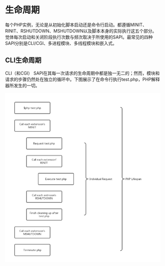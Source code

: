 # 生命周期

每个PHP实例，无论是从初始化脚本启动还是命令行启动。都遵循MINIT、RINIT、RSHUTDOWN、MSHUTDOWN以及脚本本身的实际执行这五个部分。觉体每次启动和关闭阶段执行次数与频次取决于所使用的SAPI。最常见的四种SAPI分别是CLI/CGI、多进程模块、多线程模块和嵌入式。

## CLI生命周期

CLI（和CGI） SAPI在其每一次请求的生命周期中都是独一无二的；然而，模块和请求的步骤仍然处在独立的循环中。下图展示了在命令行执行test.php，PHP解释器所发生的一切。

![请求循环与引擎生命周期](../img/0x01/1.png)